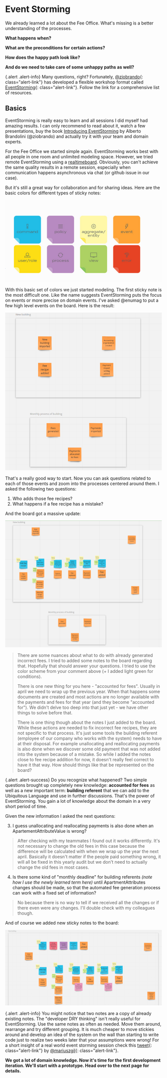 # Event Storming

We already learned a lot about the Fee Office. What's missing is a better understanding of the processes.

**What happens when?**

**What are the preconditions for certain actions?**

**How does the happy path look like?**

**And do we need to take care of some unhappy paths as well?**

{.alert .alert-info}
Many questions, right? Fortunately, [@ziobrando](https://github.com/ziobrando){: class="alert-link"} has developed a flexible workshop format
called [EventStorming](https://www.eventstorming.com/resources/){: class="alert-link"}. Follow the link for a comprehensive list of resources.

## Basics

EventStorming is really easy to learn and all sessions I did myself had amazing results. I can only recommend to read about it, watch a few presentations,
buy the book [Introducing EventStorming](https://www.eventstorming.com/book/) by Alberto Brandolini (@ziobrando) and actually try it with your team and domain experts.

For the Fee Office we started simple again. EventStorming works best with all people in one room and unlimited modeling space.
However, we tried remote EventStorming using a [realtimeboard](https://realtimeboard.com/app/board/o9J_kzYG5GQ=/).
Obviously, you can't achieve the same quality results in a remote session, especially when communication happens asynchronous via chat (or github issue in our case).

But it's still a great way for collaboration and for sharing ideas. Here are the basic colors for different types of sticky notes:

![Event Storming Note Types](../img/event_storming_colors.png)

With this basic set of colors we just started modeling. The first sticky note is the most difficult one. Like the name suggests EventStorming
puts the focus on events or more precise on domain events. I've asked @enumag to put a few high level events on the board.
Here is the result:

![High level events](../img/01_high_level_events.png)

That's a really good way to start. Now you can ask questions related to each of those events and zoom into the processes centered around them.
I asked the following two questions:

1. Who adds those fee recipes?
2. What happens if a fee recipe has a mistake?

And the board got a massive update:

![Zoom into core domain](../img/02_zoom_into_core_domain.png)

> There are some nuances about what to do with already generated incorrect fees. I tried to added some notes to the board regarding that. Hopefully that should answer your questions. I tried to use the color scheme from your comment above (+ I added light green for conditions).
>
>  There is one new thing for you here - "accounted for fees". Usually in april we need to wrap up the previous year. When that happens some documents are created and most actions are no longer available with the payments and fees for that year (and they become "accounted for"). We didn't delve too deep into that just yet - we have other things to solve before that.
>
>  There is one thing though about the notes I just added to the board. While these actions are needed to fix incorrect fee recipes, they are not specific to that process. It's just some tools the building referent (employee of our company who works with the system) needs to have at their disposal. For example unallocating and reallocating payments is also done when we discover some old payment that was not added into the system because of a mistake. So while I added the notes close to fee recipe addition for now, it doesn't really feel correct to have it that way. How should things like that be represented on the board?

{.alert .alert-success}
Do you recognize what happened? Two simple questions brought up completely new knowledge: **accounted for fees** as well as a new important term:
**building referent** that we can add to the Ubiquitous Language and use in further discussions. That's the power of EventStorming. You gain a lot of knowledge about the domain
in a very short period of time.

Given the new information I asked the next questions:

3. I guess unallocating and reallocating payments is also done when an ApartementAttributeValue is wrong?

> After checking with my teammates I found out it works differently. It's not necessary to change the old fees in this case because the difference will be calculated with when we wrap up the year the next april. Basically it doesn't matter if the people paid something wrong, it will all be fixed in this yearly audit but we don't need to actually change the old fees in most cases.

4. Is there some kind of "monthly deadline" for building referents *(note how I use the newly learned term here)* until ApartmentAttributes changes should be made, so that the automated fee generation process can work with a fixed set of information?

> No because there is no way to tell if we received all the changes or if there even were any changes. I'll double check with my colleagues though.

And of course we added new sticky notes to the board:

![Apartment Attribute Value](../img/03_apartment_attribute_value.png)

{.alert .alert-info}
You might notice that two notes are a copy of already existing notes. The "developer DRY thinking" isn't really useful for EventStorming. Use the same notes as often as needed.
Move them around, rearrange and try different grouping. It is much cheaper to move stickies around and develop an idea of the system on the wall than starting to write code
just to realize two weeks later that your assumptions were wrong! For a short insight of a real world event storming session check this [tweet](https://twitter.com/mariuszgil/status/1052179034065522693){: class="alert-link"} by [@mariuszgil](https://github.com/mariuszgil){: class="alert-link"}.

**We got a lot of domain knowledge. Now it's time for the first development iteration. We'll start with a prototype. Head over to the next page for details.**
